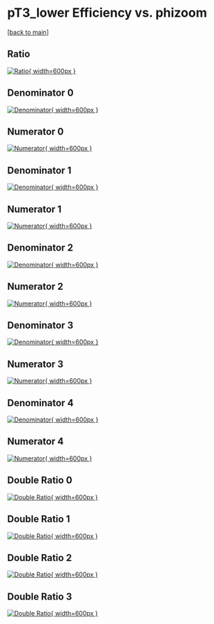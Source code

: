 # pT3_lower Efficiency vs. phizoom

[[back to main](./)]



## Ratio

[![Ratio](../mtv/var/pT3_lower_base_211_-1_eff_phizoom.png){ width=600px }](../mtv/var/pT3_lower_base_211_-1_eff_phizoom.pdf)

## Denominator 0

[![Denominator](../mtv/den/pT3_lower_base_211_-1_eff_phizoom_den0.png){ width=600px }](../mtv/den/pT3_lower_base_211_-1_eff_phizoom_den0.pdf)

## Numerator 0

[![Numerator](../mtv/num/pT3_lower_base_211_-1_eff_phizoom_num0.png){ width=600px }](../mtv/num/pT3_lower_base_211_-1_eff_phizoom_num0.pdf)

## Denominator 1

[![Denominator](../mtv/den/pT3_lower_base_211_-1_eff_phizoom_den1.png){ width=600px }](../mtv/den/pT3_lower_base_211_-1_eff_phizoom_den1.pdf)

## Numerator 1

[![Numerator](../mtv/num/pT3_lower_base_211_-1_eff_phizoom_num1.png){ width=600px }](../mtv/num/pT3_lower_base_211_-1_eff_phizoom_num1.pdf)

## Denominator 2

[![Denominator](../mtv/den/pT3_lower_base_211_-1_eff_phizoom_den2.png){ width=600px }](../mtv/den/pT3_lower_base_211_-1_eff_phizoom_den2.pdf)

## Numerator 2

[![Numerator](../mtv/num/pT3_lower_base_211_-1_eff_phizoom_num2.png){ width=600px }](../mtv/num/pT3_lower_base_211_-1_eff_phizoom_num2.pdf)

## Denominator 3

[![Denominator](../mtv/den/pT3_lower_base_211_-1_eff_phizoom_den3.png){ width=600px }](../mtv/den/pT3_lower_base_211_-1_eff_phizoom_den3.pdf)

## Numerator 3

[![Numerator](../mtv/num/pT3_lower_base_211_-1_eff_phizoom_num3.png){ width=600px }](../mtv/num/pT3_lower_base_211_-1_eff_phizoom_num3.pdf)

## Denominator 4

[![Denominator](../mtv/den/pT3_lower_base_211_-1_eff_phizoom_den4.png){ width=600px }](../mtv/den/pT3_lower_base_211_-1_eff_phizoom_den4.pdf)

## Numerator 4

[![Numerator](../mtv/num/pT3_lower_base_211_-1_eff_phizoom_num4.png){ width=600px }](../mtv/num/pT3_lower_base_211_-1_eff_phizoom_num4.pdf)

## Double Ratio 0

[![Double Ratio](../mtv/ratio/pT3_lower_base_211_-1_eff_phizoom_ratio0.png){ width=600px }](../mtv/ratio/pT3_lower_base_211_-1_eff_phizoom_ratio0.pdf)

## Double Ratio 1

[![Double Ratio](../mtv/ratio/pT3_lower_base_211_-1_eff_phizoom_ratio1.png){ width=600px }](../mtv/ratio/pT3_lower_base_211_-1_eff_phizoom_ratio1.pdf)

## Double Ratio 2

[![Double Ratio](../mtv/ratio/pT3_lower_base_211_-1_eff_phizoom_ratio2.png){ width=600px }](../mtv/ratio/pT3_lower_base_211_-1_eff_phizoom_ratio2.pdf)

## Double Ratio 3

[![Double Ratio](../mtv/ratio/pT3_lower_base_211_-1_eff_phizoom_ratio3.png){ width=600px }](../mtv/ratio/pT3_lower_base_211_-1_eff_phizoom_ratio3.pdf)

